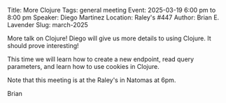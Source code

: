 Title: More Clojure
Tags: general meeting
Event: 2025-03-19 6:00 pm to 8:00 pm
Speaker: Diego Martinez
Location: Raley's #447
Author: Brian E. Lavender
Slug: march-2025

More talk on Clojure! Diego will give us more details to using Clojure. It should prove interesting!

This time we will learn how to create a new endpoint, read query parameters, and learn how to use cookies in Clojure.

Note that this meeting is at the Raley's in Natomas at 6pm. 

Brian

